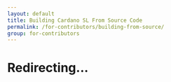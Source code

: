 ```yaml
---
layout: default
title: Building Cardano SL From Source Code
permalink: /for-contributors/building-from-source/
group: for-contributors
---
```


# Redirecting...

<script>
    window.location.replace("https://github.com/input-output-hk/cardano-sl/blob/master/docs/how-to/build-cardano-sl-and-daedalus-from-source-code.md");
</script>
